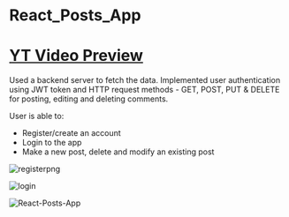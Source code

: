 # React_Posts_App

# [YT Video Preview](https://www.youtube.com/watch?v=Phcp9ITKSfE)

Used a backend server to fetch the data. Implemented user authentication using JWT token and HTTP request methods - GET, POST, PUT & DELETE for posting, editing and deleting comments.

User is able to:


* Register/create an account
* Login to the app
* Make a new post, delete and modify an existing post

![registerpng](https://user-images.githubusercontent.com/95870159/217366863-9b69358b-59ce-463f-a2cf-a591c2c18088.png)

![login](https://user-images.githubusercontent.com/95870159/217366913-1a8c1f7a-81af-49d9-ac48-23af22fdb0ea.png)

![React-Posts-App](https://user-images.githubusercontent.com/95870159/217366932-5b97e493-179d-43aa-9ff8-6bfba9a298ce.png)
